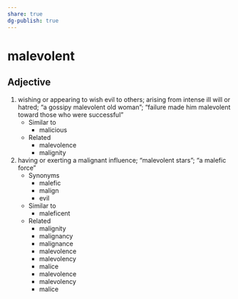 ```yaml
---
share: true
dg-publish: true
---
```

# malevolent


## Adjective

1. wishing or appearing to wish evil to others; arising from intense ill will or hatred; “a gossipy malevolent old woman”; “failure made him malevolent toward those who were successful”
	- Similar to
		- malicious
	- Related
		- malevolence
		- malignity
2. having or exerting a malignant influence; “malevolent stars”; “a malefic force”
	- Synonyms
		- malefic
		- malign
		- evil
	- Similar to
		- maleficent
	- Related
		- malignity
		- malignancy
		- malignance
		- malevolence
		- malevolency
		- malice
		- malevolence
		- malevolency
		- malice

